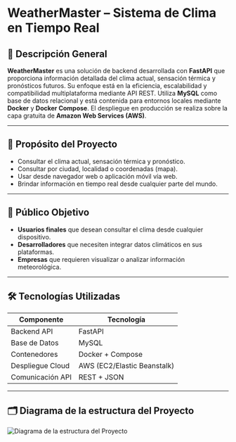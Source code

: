# WeatherMaster – Sistema de Clima en Tiempo Real

## 📌 Descripción General

**WeatherMaster** es una solución de backend desarrollada con **FastAPI** que proporciona información detallada del clima actual, sensación térmica y pronósticos futuros. Su enfoque está en la eficiencia, escalabilidad y compatibilidad multiplataforma mediante API REST. Utiliza **MySQL** como base de datos relacional y está contenida para entornos locales mediante **Docker** y **Docker Compose**. El despliegue en producción se realiza sobre la capa gratuita de **Amazon Web Services (AWS)**.

---

## 🎯 Propósito del Proyecto

- Consultar el clima actual, sensación térmica y pronóstico.
- Consultar por ciudad, localidad o coordenadas (mapa).
- Usar desde navegador web o aplicación móvil vía web.
- Brindar información en tiempo real desde cualquier parte del mundo.

---

## 👥 Público Objetivo

- **Usuarios finales** que desean consultar el clima desde cualquier dispositivo.
- **Desarrolladores** que necesiten integrar datos climáticos en sus plataformas.
- **Empresas** que requieren visualizar o analizar información meteorológica.

---

## 🛠️ Tecnologías Utilizadas

| Componente        | Tecnología     |
|-------------------|----------------|
| Backend API       | FastAPI        |
| Base de Datos     | MySQL          |
| Contenedores      | Docker + Compose |
| Despliegue Cloud  | AWS (EC2/Elastic Beanstalk) |
| Comunicación API  | REST + JSON    |

---

## 🗂️ Diagrama de la estructura del Proyecto

![Diagrama de la estructura del Proyecto](/img/clime.png)